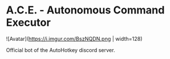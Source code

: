 # A.C.E. - Autonomous Command Executor


![Avatar](https://i.imgur.com/BszNQDN.png | width=128)

Official bot of the AutoHotkey discord server.

